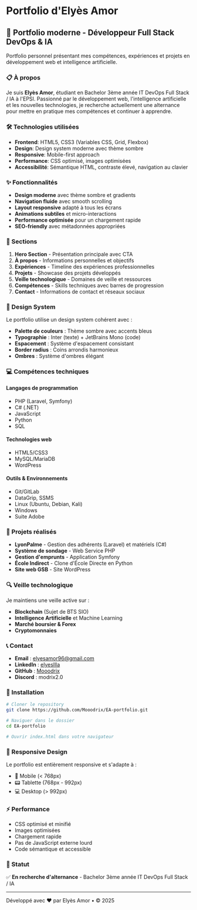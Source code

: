 # Portfolio d'Elyès Amor

## 🚀 Portfolio moderne - Développeur Full Stack DevOps & IA

Portfolio personnel présentant mes compétences, expériences et projets en développement web et intelligence artificielle.

### 📋 À propos

Je suis **Elyès Amor**, étudiant en Bachelor 3ème année IT DevOps Full Stack / IA à l'EPSI. Passionné par le développement web, l'intelligence artificielle et les nouvelles technologies, je recherche actuellement une alternance pour mettre en pratique mes compétences et continuer à apprendre.

### 🛠️ Technologies utilisées

- **Frontend**: HTML5, CSS3 (Variables CSS, Grid, Flexbox)
- **Design**: Design system moderne avec thème sombre
- **Responsive**: Mobile-first approach
- **Performance**: CSS optimisé, images optimisées
- **Accessibilité**: Sémantique HTML, contraste élevé, navigation au clavier

### ✨ Fonctionnalités

- **Design moderne** avec thème sombre et gradients
- **Navigation fluide** avec smooth scrolling
- **Layout responsive** adapté à tous les écrans
- **Animations subtiles** et micro-interactions
- **Performance optimisée** pour un chargement rapide
- **SEO-friendly** avec métadonnées appropriées

### 📱 Sections

1. **Hero Section** - Présentation principale avec CTA
2. **À propos** - Informations personnelles et objectifs
3. **Expériences** - Timeline des expériences professionnelles
4. **Projets** - Showcase des projets développés
5. **Veille technologique** - Domaines de veille et ressources
6. **Compétences** - Skills techniques avec barres de progression
7. **Contact** - Informations de contact et réseaux sociaux

### 🎨 Design System

Le portfolio utilise un design system cohérent avec :
- **Palette de couleurs** : Thème sombre avec accents bleus
- **Typographie** : Inter (texte) + JetBrains Mono (code)
- **Espacement** : Système d'espacement consistant
- **Border radius** : Coins arrondis harmonieux
- **Ombres** : Système d'ombres élégant

### 💻 Compétences techniques

#### Langages de programmation
- PHP (Laravel, Symfony)
- C# (.NET)
- JavaScript
- Python
- SQL

#### Technologies web
- HTML5/CSS3
- MySQL/MariaDB
- WordPress

#### Outils & Environnements
- Git/GitLab
- DataGrip, SSMS
- Linux (Ubuntu, Debian, Kali)
- Windows
- Suite Adobe

### 📂 Projets réalisés

- **LyonPalme** - Gestion des adhérents (Laravel) et matériels (C#)
- **Système de sondage** - Web Service PHP
- **Gestion d'emprunts** - Application Symfony
- **École Indirect** - Clone d'École Directe en Python
- **Site web GSB** - Site WordPress

### 🔍 Veille technologique

Je maintiens une veille active sur :
- **Blockchain** (Sujet de BTS SIO)
- **Intelligence Artificielle** et Machine Learning
- **Marché boursier & Forex**
- **Cryptomonnaies**

### 📞 Contact

- **Email** : [elyesamor96@gmail.com](mailto:elyesamor96@gmail.com)
- **LinkedIn** : [elyesllla](https://www.linkedin.com/in/elyesllla/)
- **GitHub** : [Mooodrix](https://github.com/Mooodrix)
- **Discord** : modrix2.0

### 🚀 Installation

```bash
# Cloner le repository
git clone https://github.com/Mooodrix/EA-portfolio.git

# Naviguer dans le dossier
cd EA-portfolio

# Ouvrir index.html dans votre navigateur
```

### 📱 Responsive Design

Le portfolio est entièrement responsive et s'adapte à :
- 📱 Mobile (< 768px)
- 📟 Tablette (768px - 992px)
- 💻 Desktop (> 992px)

### ⚡ Performance

- CSS optimisé et minifié
- Images optimisées
- Chargement rapide
- Pas de JavaScript externe lourd
- Code sémantique et accessible

### 🎯 Statut

✅ **En recherche d'alternance** - Bachelor 3ème année IT DevOps Full Stack / IA

---

Développé avec ❤️ par Elyès Amor • © 2025
